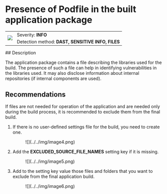 # Presence of Podfile in the built application package

<table class='noborder'>
    <colgroup>
      <col/>
      <col/>
    </colgroup>
    <tbody>
      <tr>
        <td rowspan="2"><img src="../../../img/defekt_info.png"/></td>
        <td>Severity:<strong> INFO</strong></td>
      </tr>
      <tr>
        <td>Detection method:<strong> DAST, SENSITIVE INFO, FILES</strong></td>
      </tr>
    </tbody>
</table>
## Description

The application package contains a file describing the libraries used for the build. The presence of such a file can help in identifying vulnerabilities in the libraries used. It may also disclose information about internal repositories (if internal components are used).

## Recommendations

If files are not needed for operation of the application and are needed only during the build process, it is recommended to exclude them from the final build.

1. If there is no user-defined settings file for the build, you need to create one.
   
    <figure markdown>
    ![](../../img/image4.png)
    </figure>

2. Add the **EXCLUDED\_SOURCE\_FILE\_NAMES** setting key if it is missing.
   
    <figure markdown>
    ![](../../img/image5.png)
    </figure>

3. Add to the setting key value those files and folders that you want to exclude from the final application build.
   
    <figure markdown>
    ![](../../img/image6.png)
    </figure>
